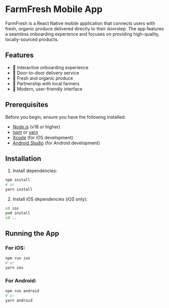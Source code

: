 # FarmFresh Mobile App
FarmFresh is a React Native mobile application that connects users with fresh, organic produce delivered directly to their doorstep. The app features a seamless onboarding experience and focuses on providing high-quality, locally-sourced products.

## Features
- 🌟 Interactive onboarding experience
- 🚚 Door-to-door delivery service
- 🌾 Fresh and organic produce
- 🤝 Partnership with local farmers
- 📱 Modern, user-friendly interface

## Prerequisites

Before you begin, ensure you have the following installed:
- [Node.js](https://nodejs.org/) (v18 or higher)
- [npm](https://www.npmjs.com/) or [yarn](https://yarnpkg.com/)
- [Xcode](https://developer.apple.com/xcode/) (for iOS development)
- [Android Studio](https://developer.android.com/studio) (for Android development)

## Installation

1. Install dependencies:
```bash
npm install
# or
yarn install
```

2. Install iOS dependencies (iOS only):
```bash
cd ios
pod install
cd ..
```

## Running the App

### For iOS:
```bash
npm run ios
# or
yarn ios
```

### For Android:
```bash
npm run android
# or
yarn android
```